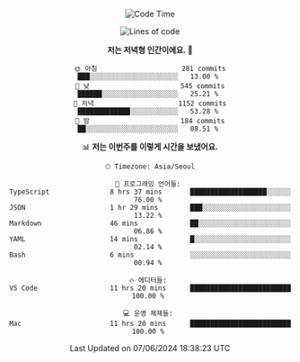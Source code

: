 <div align='center'>
 
<!--START_SECTION:waka-->
![Code Time](http://img.shields.io/badge/Code%20Time-3%2C565%20hrs%206%20mins-blue)

![Lines of code](https://img.shields.io/badge/%EC%A0%80%EB%8A%94%20%EC%97%AC%ED%83%9C%EA%B9%8C%EC%A7%80%20-1.5%20million%20%EC%A4%84%EC%9D%98%20%EC%BD%94%EB%93%9C%EB%A5%BC%20%EC%9E%91%EC%84%B1%ED%96%88%EC%96%B4%EC%9A%94.-blue)

**저는 저녁형 인간이에요. 🦉** 

```text
🌞 아침                     281 commits         ███░░░░░░░░░░░░░░░░░░░░░░   13.00 % 
🌆 낮　                     545 commits         ██████░░░░░░░░░░░░░░░░░░░   25.21 % 
🌃 저녁                     1152 commits        █████████████░░░░░░░░░░░░   53.28 % 
🌙 밤　                     184 commits         ██░░░░░░░░░░░░░░░░░░░░░░░   08.51 % 
```


📊 **저는 이번주를 이렇게 시간을 보냈어요.** 

```text
🕑︎ Timezone: Asia/Seoul

💬 프로그래밍 언어들: 
TypeScript               8 hrs 37 mins       ███████████████████░░░░░░   76.00 % 
JSON                     1 hr 29 mins        ███░░░░░░░░░░░░░░░░░░░░░░   13.22 % 
Markdown                 46 mins             ██░░░░░░░░░░░░░░░░░░░░░░░   06.86 % 
YAML                     14 mins             █░░░░░░░░░░░░░░░░░░░░░░░░   02.14 % 
Bash                     6 mins              ░░░░░░░░░░░░░░░░░░░░░░░░░   00.94 % 

🔥 에디터들: 
VS Code                  11 hrs 20 mins      █████████████████████████   100.00 % 

💻 운영 체제들: 
Mac                      11 hrs 20 mins      █████████████████████████   100.00 % 
```


 Last Updated on 07/06/2024 18:38:23 UTC
<!--END_SECTION:waka-->
 </div>
<!---
Emewjin/Emewjin is a ✨ special ✨ repository because its `README.md` (this file) appears on your GitHub profile.
You can click the Preview link to take a look at your changes.
--->
